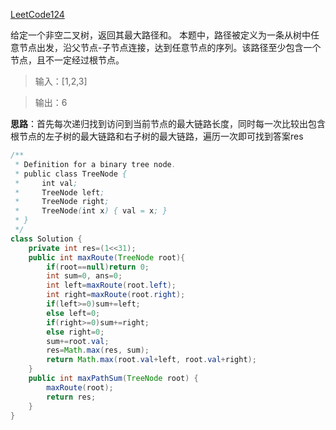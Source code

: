 [LeetCode124](https://leetcode-cn.com/problems/binary-tree-maximum-path-sum/)   

给定一个非空二叉树，返回其最大路径和。
本题中，路径被定义为一条从树中任意节点出发，沿父节点-子节点连接，达到任意节点的序列。该路径至少包含一个节点，且不一定经过根节点。
>输入：[1,2,3]

>输出：6

**思路**：首先每次递归找到访问到当前节点的最大链路长度，同时每一次比较出包含根节点的左子树的最大链路和右子树的最大链路，遍历一次即可找到答案res
```Java
/**
 * Definition for a binary tree node.
 * public class TreeNode {
 *     int val;
 *     TreeNode left;
 *     TreeNode right;
 *     TreeNode(int x) { val = x; }
 * }
 */
class Solution {
    private int res=(1<<31);
    public int maxRoute(TreeNode root){
        if(root==null)return 0;
        int sum=0, ans=0;
        int left=maxRoute(root.left);
        int right=maxRoute(root.right);
        if(left>=0)sum+=left;
        else left=0;
        if(right>=0)sum+=right;
        else right=0;
        sum+=root.val;
        res=Math.max(res, sum);
        return Math.max(root.val+left, root.val+right);
    }
    public int maxPathSum(TreeNode root) {
        maxRoute(root);
        return res;
    }
}
```
